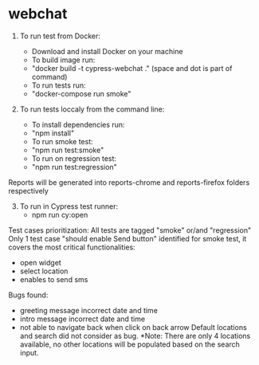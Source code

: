 # webchat

1. To run test from Docker:
    - Download and install Docker on your machine
    - To build image run:
    - "docker build -t cypress-webchat ." (space and dot is part of command)
    - To run tests run:
    - "docker-compose run smoke"

2. To run tests loccaly from the command line:
    - To install dependencies run:
    - "npm install"
    - To run smoke test:
    - "npm run test:smoke"
    - To run on regression test:
    - "npm run test:regression"

Reports will be generated into reports-chrome and reports-firefox folders respectively 

3. To run in Cypress test runner:
    - npm run cy:open


Test cases prioritization:
All tests are tagged "smoke" or/and "regression" 
Only 1 test case "should enable Send button" identified for smoke test, it covers the most critical functionalities:
- open widget
- select location
- enables to send sms

Bugs found:
- greeting message incorrect date and time
- intro message incorrect date and time
- not able to navigate back when click on back arrow
Default locations and search did not consider as bug. *Note: There are only 4 locations available, no other locations will be populated based
on the search input.
